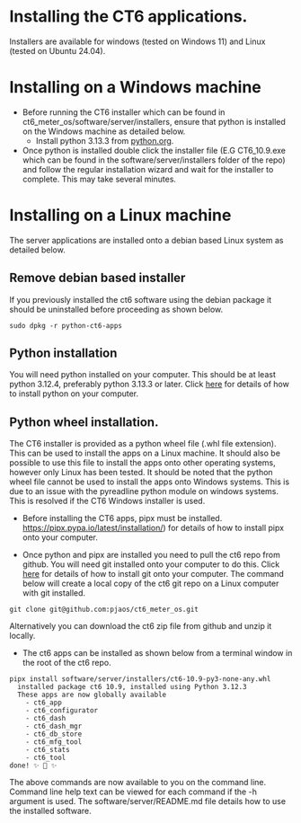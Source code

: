 # Installing the CT6 applications.
Installers are available for windows (tested on Windows 11) and Linux (tested on Ubuntu 24.04).

# Installing on a Windows machine

- Before running the CT6 installer which can be found in ct6_meter_os/software/server/installers,
  ensure that python is installed on the Windows machine as detailed below.
    - Install python 3.13.3 from [python.org](https://www.python.org/downloads/windows/).
- Once python is installed double click the installer file (E.G CT6_10.9.exe which can be found in
  the software/server/installers folder of the repo) and follow the regular
  installation wizard and wait for the installer to complete. This may take several minutes.


# Installing on a Linux machine
The server applications are installed onto a debian based Linux system as detailed below.

## Remove debian based installer
If you previously installed the ct6 software using the debian package it should be uninstalled before
proceeding as shown below.

```
sudo dpkg -r python-ct6-apps
```

## Python installation
You will need python installed on your computer. This should be at least python 3.12.4, preferably python 3.13.3 or later. Click [here](https://www.python.org/downloads/) for details of how to install python on your computer.

## Python wheel installation.
The CT6 installer is provided as a python wheel file (.whl file extension). This can be used to install the
apps on a Linux machine. It should also be possible to use this file to install the apps onto other
operating systems, however only Linux has been tested. It should be noted that the python wheel file cannot be used to install the apps onto Windows systems. This is due to an issue with the pyreadline python module on windows systems. This is resolved if the CT6 Windows installer is used.

- Before installing the CT6 apps, pipx must be installed. https://pipx.pypa.io/latest/installation/) for details of how to install pipx onto your computer.

- Once python and pipx are installed you need to pull the ct6 repo from github. You will need git installed onto your computer to do this. Click [here](https://git-scm.com/downloads) for details of how to install git onto your computer. The command below will create a local copy of the ct6 git repo on a Linux computer with git installed.

```
git clone git@github.com:pjaos/ct6_meter_os.git
```

Alternatively you can download the ct6 zip file from github and unzip it locally.

- The ct6 apps can be installed as shown below from a terminal window in the
root of the ct6 repo.

```
pipx install software/server/installers/ct6-10.9-py3-none-any.whl
  installed package ct6 10.9, installed using Python 3.12.3
  These apps are now globally available
    - ct6_app
    - ct6_configurator
    - ct6_dash
    - ct6_dash_mgr
    - ct6_db_store
    - ct6_mfg_tool
    - ct6_stats
    - ct6_tool
done! ✨ 🌟 ✨
```

  The above commands are now available to you on the command line.
  Command line help text can be viewed for each command if the -h argument is used.
  The software/server/README.md file details how to use the installed software.


